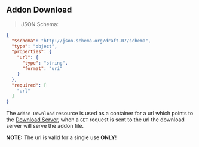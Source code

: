 ## Addon Download

> JSON Schema:

```json
{
  "$schema": "http://json-schema.org/draft-07/schema",
  "type": "object",
  "properties": {
    "url": {
      "type": "string",
      "format": "uri"
    }
  },
  "required": [
    "url"
  ]
}
```

The `Addon Download` resource is used as a container for a url which points to the
[Download Server](#), when a `GET` request is sent to the url the download server will serve the addon file.<br>

**NOTE:** The url is valid for a single use **ONLY**!
